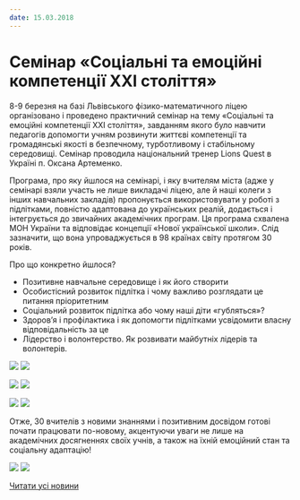 ```yaml
---
date: 15.03.2018
---
```

# Cемінар &#171;Соціальні та емоційні компетенції XXI століття&#187;

8-9 березня на базі Львівського фізико-математичного ліцею організовано і проведено практичний семінар на тему «Соціальні та емоційні компетенції XXI століття», завданням якого було навчити педагогів допомогти учням розвинути життєві компетенції та громадянські якості в безпечному, турботливому і стабільному середовищі. Семінар проводила національний тренер Lions Quest в Україні п. Оксана Артеменко.

Програма, про яку йшлося на семінарі, і яку вчителям міста (адже у семінарі взяли участь не лише викладачі ліцею, але й наші колеги з інших навчальних закладів) пропонується використовувати у роботі з підлітками, повністю адаптована до українських реалій, додається і інтегрується до звичайних академічних програм. Ця програма схвалена МОН України та відповідає концепції «Нової української школи». Слід зазначити, що вона упроваджується в 98 країнах світу протягом 30 років.

Про що конкретно йшлося?

- Позитивне навчальне середовище і як його створити
- Особистісний розвиток підлітка і чому важливо розглядати це питання пріоритетним
- Соціальний розвиток підлітка або чому наші діти «губляться»?
- Здоров’я і профілактика і як допомогти підлітками усвідомити власну відповідальність за це
- Лідерство і волонтерство. Як розвивати майбутніх лідерів та волонтерів.

![](/images/blog/cемінар-соціальні-та-емоційні-компетенції-xxi-століття/img_6158.jpg) ![](/images/blog/cемінар-соціальні-та-емоційні-компетенції-xxi-століття/img_6161.jpg)

![](/images/blog/cемінар-соціальні-та-емоційні-компетенції-xxi-століття/img_6200.jpg) ![](/images/blog/cемінар-соціальні-та-емоційні-компетенції-xxi-століття/img_6205.jpg)

![](/images/blog/cемінар-соціальні-та-емоційні-компетенції-xxi-століття/img_6185.jpg) ![](/images/blog/cемінар-соціальні-та-емоційні-компетенції-xxi-століття/img_6172.jpg)

Отже, 30 вчителів з новими знаннями і позитивним досвідом готові почати працювати по-новому, акцентуючи уваги не лише на академічних досягненнях своїх учнів, а також на їхній емоційний стан та соціальну адаптацію!

![](/images/blog/cемінар-соціальні-та-емоційні-компетенції-xxi-століття/img_6218.jpg) ![](/images/blog/cемінар-соціальні-та-емоційні-компетенції-xxi-століття/img_6224.jpg)

[Читати усі новини](/news)
